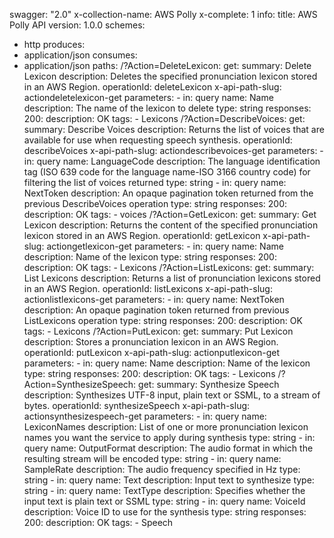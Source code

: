swagger: "2.0"
x-collection-name: AWS Polly
x-complete: 1
info:
  title: AWS Polly API
  version: 1.0.0
schemes:
- http
produces:
- application/json
consumes:
- application/json
paths:
  /?Action=DeleteLexicon:
    get:
      summary: Delete Lexicon
      description: Deletes the specified pronunciation lexicon stored in an AWS Region.
      operationId: deleteLexicon
      x-api-path-slug: actiondeletelexicon-get
      parameters:
      - in: query
        name: Name
        description: The name of the lexicon to delete
        type: string
      responses:
        200:
          description: OK
      tags:
      - Lexicons
  /?Action=DescribeVoices:
    get:
      summary: Describe Voices
      description: Returns the list of voices that are available for use when requesting
        speech synthesis.
      operationId: describeVoices
      x-api-path-slug: actiondescribevoices-get
      parameters:
      - in: query
        name: LanguageCode
        description: The language identification tag (ISO 639 code for the language
          name-ISO 3166 country code)       for filtering the list of voices returned
        type: string
      - in: query
        name: NextToken
        description: An opaque pagination token returned from the previous     DescribeVoices
          operation
        type: string
      responses:
        200:
          description: OK
      tags:
      - voices
  /?Action=GetLexicon:
    get:
      summary: Get Lexicon
      description: Returns the content of the specified pronunciation lexicon stored
        in an AWS Region.
      operationId: getLexicon
      x-api-path-slug: actiongetlexicon-get
      parameters:
      - in: query
        name: Name
        description: Name of the lexicon
        type: string
      responses:
        200:
          description: OK
      tags:
      - Lexicons
  /?Action=ListLexicons:
    get:
      summary: List Lexicons
      description: Returns a list of pronunciation lexicons stored in an AWS Region.
      operationId: listLexicons
      x-api-path-slug: actionlistlexicons-get
      parameters:
      - in: query
        name: NextToken
        description: An opaque pagination token returned from previous       ListLexicons
          operation
        type: string
      responses:
        200:
          description: OK
      tags:
      - Lexicons
  /?Action=PutLexicon:
    get:
      summary: Put Lexicon
      description: Stores a pronunciation lexicon in an AWS Region.
      operationId: putLexicon
      x-api-path-slug: actionputlexicon-get
      parameters:
      - in: query
        name: Name
        description: Name of the lexicon
        type: string
      responses:
        200:
          description: OK
      tags:
      - Lexicons
  /?Action=SynthesizeSpeech:
    get:
      summary: Synthesize Speech
      description: Synthesizes UTF-8 input, plain text or SSML, to a stream of bytes.
      operationId: synthesizeSpeech
      x-api-path-slug: actionsynthesizespeech-get
      parameters:
      - in: query
        name: LexiconNames
        description: List of one or more pronunciation lexicon names you want the
          service to apply      during synthesis
        type: string
      - in: query
        name: OutputFormat
        description: The audio format in which the resulting stream will be encoded
        type: string
      - in: query
        name: SampleRate
        description: The audio frequency specified in Hz
        type: string
      - in: query
        name: Text
        description: Input text to synthesize
        type: string
      - in: query
        name: TextType
        description: Specifies whether the input text is plain text or SSML
        type: string
      - in: query
        name: VoiceId
        description: Voice ID to use for the synthesis
        type: string
      responses:
        200:
          description: OK
      tags:
      - Speech